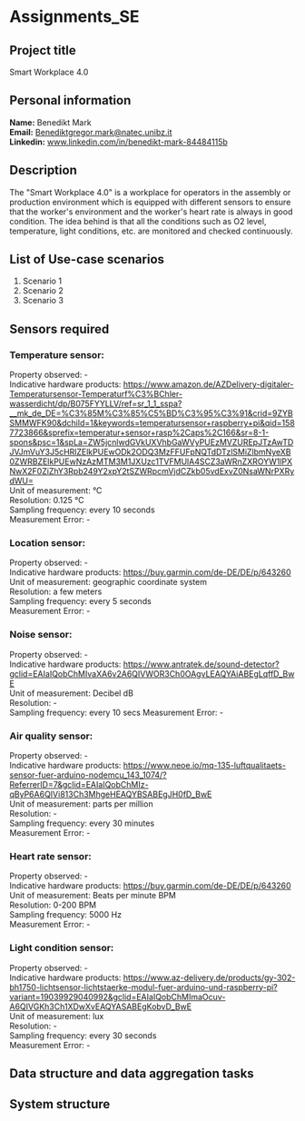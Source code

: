 # Assignments_SE

## Project title

Smart Workplace 4.0

## Personal information

**Name:** Benedikt Mark  
**Email:** Benediktgregor.mark@natec.unibz.it  
**Linkedin:** www.linkedin.com/in/benedikt-mark-84484115b  

## Description

The "Smart Workplace 4.0" is a workplace for operators in the assembly or production environment which is equipped with different sensors to ensure that the worker's environment and the worker's heart rate is always in good condition. The idea behind is that all the conditions such as O2 level, temperature, light conditions, etc. are monitored and checked continuously.

## List of Use-case scenarios
1. Scenario 1
2. Scenario 2
3. Scenario 3

## Sensors required

### **Temperature sensor:**  

Property observed: -  
Indicative hardware products: https://www.amazon.de/AZDelivery-digitaler-Temperatursensor-Temperaturf%C3%BChler-wasserdicht/dp/B075FYYLLV/ref=sr_1_1_sspa?__mk_de_DE=%C3%85M%C3%85%C5%BD%C3%95%C3%91&crid=9ZYBSMMWFK90&dchild=1&keywords=temperatursensor+raspberry+pi&qid=1587723866&sprefix=temperatur+sensor+rasp%2Caps%2C166&sr=8-1-spons&psc=1&spLa=ZW5jcnlwdGVkUXVhbGaWVyPUEzMVZUREpJTzAwTDJVJmVuY3J5cHRlZElkPUEwODk2ODQ3MzFFUFpNQTdDTzlSMiZlbmNyeXB0ZWRBZElkPUEwNzAzMTM3M1JXUzc1TVFMUlA4SCZ3aWRnZXROYW1lPXNwX2F0ZiZhY3Rpb249Y2xpY2tSZWRpcmVjdCZkb05vdExvZ0NsaWNrPXRydWU=  
Unit of measurement: °C  
Resolution: 0.125 °C  
Sampling frequency: every 10 seconds    
Measurement Error: -  

### **Location sensor:**  

Property observed: -  
Indicative hardware products: https://buy.garmin.com/de-DE/DE/p/643260  
Unit of measurement: geographic coordinate system  
Resolution: a few meters  
Sampling frequency: every 5 seconds  
Measurement Error: - 

### **Noise sensor:**  

Property observed: -  
Indicative hardware products: https://www.antratek.de/sound-detector?gclid=EAIaIQobChMIvaXA6v2A6QIVWOR3Ch0OAgvLEAQYAiABEgLqffD_BwE  
Unit of measurement: Decibel dB  
Resolution: -  
Sampling frequency: every 10 secs
Measurement Error: -  

### **Air quality sensor:**  

Property observed: -  
Indicative hardware products: https://www.neoe.io/mq-135-luftqualitaets-sensor-fuer-arduino-nodemcu_143_1074/?ReferrerID=7&gclid=EAIaIQobChMIz-qByP6A6QIVi813Ch3MhgeHEAQYBSABEgJH0fD_BwE  
Unit of measurement: parts per million  
Resolution: -  
Sampling frequency: every 30 minutes  
Measurement Error: -  

### **Heart rate sensor:**  

Property observed: -  
Indicative hardware products: https://buy.garmin.com/de-DE/DE/p/643260  
Unit of measurement: Beats per minute BPM  
Resolution: 0-200 BPM  
Sampling frequency: 5000 Hz  
Measurement Error: -  

### **Light condition sensor:**  

Property observed: -  
Indicative hardware products: https://www.az-delivery.de/products/gy-302-bh1750-lichtsensor-lichtstaerke-modul-fuer-arduino-und-raspberry-pi?variant=19039929040992&gclid=EAIaIQobChMImaOcuv-A6QIVGKh3Ch1XDwXvEAQYASABEgKobvD_BwE  
Unit of measurement: lux  
Resolution: -  
Sampling frequency: every 30 seconds  
Measurement Error: -  


## Data structure and data aggregation tasks

## System structure
